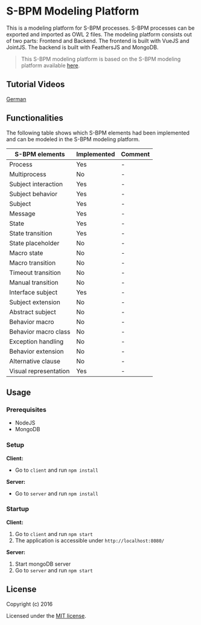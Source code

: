 # S-BPM Modeling Platform #

This is a modeling platform for S-BPM processes. S-BPM processes can be exported and imported as OWL 2 files. The modeling platform consists out of two parts: Frontend and Backend. The frontend is built with VueJS and JointJS. The backend is built with FeathersJS and MongoDB.

> This S-BPM modeling platform is based on the S-BPM modeling platform available [here](https://github.com/stefanstaniAIM/IPPR2016).

## Tutorial Videos ##
[German](https://youtu.be/d4Zes7RI4qo)

## Functionalities ##

The following table shows which S-BPM elements had been implemented and can be modeled in the S-BPM modeling platform.

| S-BPM elements | Implemented | Comment |
| ------------ | ------------ | ------- |
| Process | Yes | - |
| Multiprocess | No | - |
| Subject interaction | Yes | - |
| Subject behavior | Yes | - |
| Subject | Yes | - |
| Message | Yes | - |
| State | Yes | - |
| State transition | Yes | - |
| State placeholder | No | - |
| Macro state | No | - |
| Macro transition | No | - |
| Timeout transition | No | - |
| Manual transition | No | - |
| Interface subject | Yes | - |
| Subject extension | No | - |
| Abstract subject | No | - |
| Behavior macro | No | - |
| Behavior macro class | No | - |
| Exception handling | No | - |
| Behavior extension | No | - |
| Alternative clause | No | - |
| Visual representation | Yes | - |

## Usage ##
### Prerequisites ###

 - NodeJS
 - MongoDB
 
### Setup ###

**Client:**

 - Go to ```client``` and run ```npm install```

**Server:**

 - Go to ```server``` and run ```npm install```
 
### Startup ###

**Client:**

 1. Go to ```client``` and run ```npm start```
 2. The application is accessible under ```http://localhost:8080/```
 
**Server:**

 1. Start mongoDB server
 2. Go to ```server``` and run ```npm start```

## License

Copyright (c) 2016

Licensed under the [MIT license](LICENSE).
